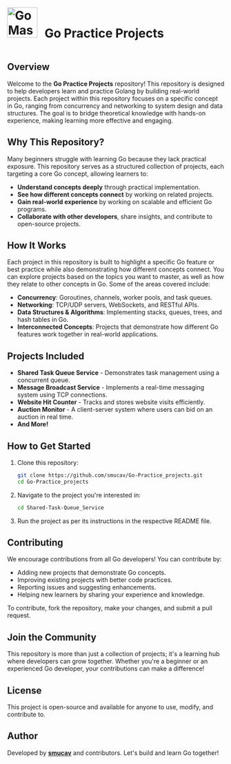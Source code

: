 <div style="display: flex; align-items: center;">
    <h1>    <img src="https://go.dev/images/gophers/motorcycle.svg" alt="Go Mascot" style="width: 70px; height: 70px; margin-right: 10px;" />
Go Practice Projects</h1>
</div>

## Overview
Welcome to the **Go Practice Projects** repository! This repository is designed to help developers learn and practice Golang by building real-world projects. Each project within this repository focuses on a specific concept in Go, ranging from concurrency and networking to system design and data structures. The goal is to bridge theoretical knowledge with hands-on experience, making learning more effective and engaging.

## Why This Repository?
Many beginners struggle with learning Go because they lack practical exposure. This repository serves as a structured collection of projects, each targeting a core Go concept, allowing learners to:
- **Understand concepts deeply** through practical implementation.
- **See how different concepts connect** by working on related projects.
- **Gain real-world experience** by working on scalable and efficient Go programs.
- **Collaborate with other developers**, share insights, and contribute to open-source projects.

## How It Works
Each project in this repository is built to highlight a specific Go feature or best practice while also demonstrating how different concepts connect. You can explore projects based on the topics you want to master, as well as how they relate to other concepts in Go. Some of the areas covered include:
- **Concurrency**: Goroutines, channels, worker pools, and task queues.
- **Networking**: TCP/UDP servers, WebSockets, and RESTful APIs.
- **Data Structures & Algorithms**: Implementing stacks, queues, trees, and hash tables in Go.
- **Interconnected Concepts**: Projects that demonstrate how different Go features work together in real-world applications.

## Projects Included
- **Shared Task Queue Service** - Demonstrates task management using a concurrent queue.
- **Message Broadcast Service** - Implements a real-time messaging system using TCP connections.
- **Website Hit Counter** - Tracks and stores website visits efficiently.
- **Auction Monitor** - A client-server system where users can bid on an auction in real time.
- **And More!**

## How to Get Started
1. Clone this repository:
   ```sh
   git clone https://github.com/smucav/Go-Practice_projects.git
   cd Go-Practice_projects
   ```
2. Navigate to the project you're interested in:
   ```sh
   cd Shared-Task-Queue_Service
   ```
3. Run the project as per its instructions in the respective README file.

## Contributing
We encourage contributions from all Go developers! You can contribute by:
- Adding new projects that demonstrate Go concepts.
- Improving existing projects with better code practices.
- Reporting issues and suggesting enhancements.
- Helping new learners by sharing your experience and knowledge.

To contribute, fork the repository, make your changes, and submit a pull request.

## Join the Community
This repository is more than just a collection of projects; it's a learning hub where developers can grow together. Whether you're a beginner or an experienced Go developer, your contributions can make a difference!

## License
This project is open-source and available for anyone to use, modify, and contribute to.

## Author
Developed by **[smucav](https://github.com/smucav)** and contributors. Let's build and learn Go together!


